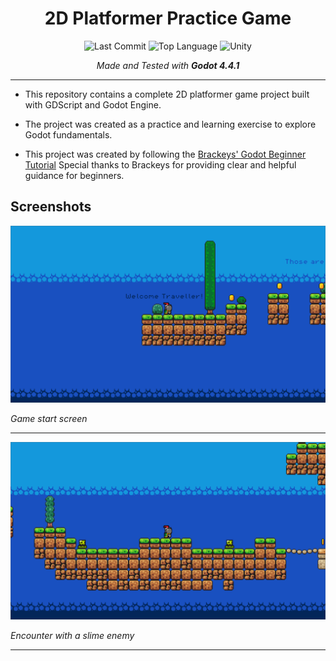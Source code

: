 <div align="center">

# 2D Platformer Practice Game

![Last Commit](https://img.shields.io/github/last-commit/emirbesir/godot-2dplatformer?style=flat&logo=git&logoColor=white&color=0080ff)
![Top Language](https://img.shields.io/github/languages/top/emirbesir/godot-2dplatformer?style=flat&color=0080ff)
![Unity](https://img.shields.io/badge/Godot-478CBF.svg?style=flat&logo=godotengine&logoColor=white)

_Made and Tested with **Godot 4.4.1**_

</div>

---

- This repository contains a complete 2D platformer game project built with GDScript and Godot Engine. 

- The project was created as a practice and learning exercise to explore Godot fundamentals.

- This project was created by following the [Brackeys' Godot Beginner Tutorial](https://www.youtube.com/watch?v=LOhfqjmasi0) Special thanks to Brackeys for providing clear and helpful guidance for beginners.

## Screenshots

![Screenshot 1](docs/screenshots/screenshot_1.png)

*Game start screen*

---

![Screenshot 2](docs/screenshots/screenshot_2.png)

*Encounter with a slime enemy*

---
